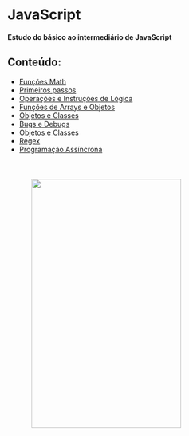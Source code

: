 # JavaScript

#### Estudo do básico ao intermediário de JavaScript

## Conteúdo:

<ul>
<li><a href="JavaScript/Aula1 - numbers, string, boolean, operador tenario, etc/ResumoMathJS.md">Funções Math</a>
<li><a href="JavaScript/Aula1 - numbers, string, boolean, operador tenario, etc/ResumoPrimeirosPassosJS.md">Primeiros passos</a>
<li><a href="JavaScript/Aula2 - If, Else, While, do While, for, Switch/ResumoOperacoesJS.md">Operações e Instruções de Lógica</a>
<li><a href="JavaScript/Aula4 - Arrays e Objetos/ResumoArrayseObjetos.md">Funções de Arrays e Objetos</a>
<li><a href="JavaScript/Aula5 - POO/ResumoPOO.md">Objetos e Classes</a>
<li><a href="JavaScript/Aula6 - Bugs e Debugs/ResumoDebugs.md">Bugs e Debugs</a>
<li><a href="JavaScript/Aula5 - POO/ResumoPOO.md">Objetos e Classes</a>
<li><a href="JavaScript/Aula7 - Expressões regulares/ResumoRegex.md">Regex</a>
<li><a href="JavaScript/Aula8 - Programação Assíncrona/ResumeProgramacaoAsync.md">Programação Assíncrona</a>
<ul>

<br>
<br>
<br>

<img height="500px" width="300" src="https://github.com/victorbarros01/JavaScript/blob/d6dc0401ab61390598113518331075b302ee1cdc/JavaScript/GoodStudies.gif">
